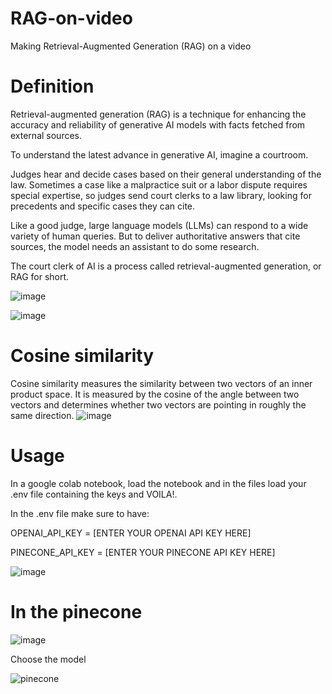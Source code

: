 # RAG-on-video
Making Retrieval-Augmented Generation (RAG) on a video
# Definition
Retrieval-augmented generation (RAG) is a technique for enhancing the accuracy and reliability of generative AI models with facts fetched from external sources.

To understand the latest advance in generative AI, imagine a courtroom.

Judges hear and decide cases based on their general understanding of the law. Sometimes a case like a malpractice suit or a labor dispute requires special expertise, so judges send court clerks to a law library, looking for precedents and specific cases they can cite.

Like a good judge, large language models (LLMs) can respond to a wide variety of human queries. But to deliver authoritative answers that cite sources, the model needs an assistant to do some research.

The court clerk of AI is a process called retrieval-augmented generation, or RAG for short.

![image](https://github.com/user-attachments/assets/e93219a1-567b-4e8b-9202-5ad153515ba6)

![image](https://github.com/user-attachments/assets/c7e4ffef-120f-4fc7-b829-89707b999ac7)

# Cosine similarity
Cosine similarity measures the similarity between two vectors of an inner product space. It is measured by the cosine of the angle between two vectors and determines whether two vectors are pointing in roughly the same direction.
![image](https://github.com/user-attachments/assets/3f301e30-5bf5-4431-aa9f-f1cbdad800d5)

# Usage
In a google colab notebook, load the notebook and in the files load your .env file containing the keys and VOILA!. 

In the .env file make sure to have:

OPENAI_API_KEY = [ENTER YOUR OPENAI API KEY HERE]

PINECONE_API_KEY = [ENTER YOUR PINECONE API KEY HERE]

![image](https://github.com/user-attachments/assets/de7e6f71-1416-46bf-ba7b-664723ea43b4)

# In the pinecone

![image](https://github.com/user-attachments/assets/f8e51255-2187-416a-82f6-922c65701dca)

Choose the model

![pinecone](https://github.com/user-attachments/assets/ced12ee8-dcc0-4c96-b892-7da030acca1c)
